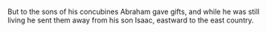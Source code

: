 But to the sons of his concubines Abraham gave gifts, and while he was still living he sent them away from his son Isaac, eastward to the east country.
